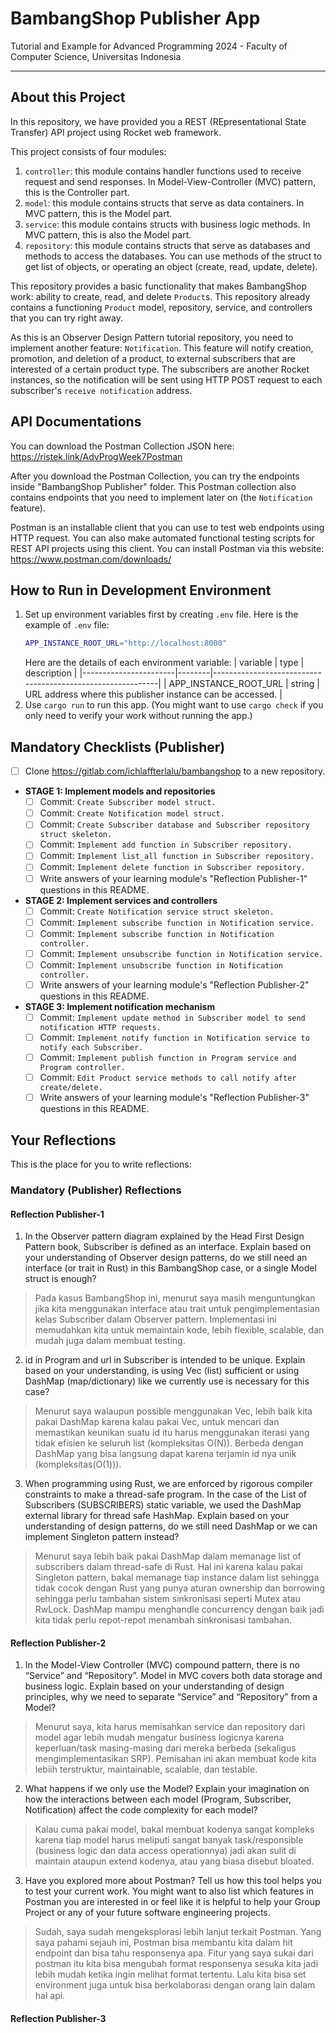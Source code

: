 # BambangShop Publisher App
Tutorial and Example for Advanced Programming 2024 - Faculty of Computer Science, Universitas Indonesia

---

## About this Project
In this repository, we have provided you a REST (REpresentational State Transfer) API project using Rocket web framework.

This project consists of four modules:
1.  `controller`: this module contains handler functions used to receive request and send responses.
    In Model-View-Controller (MVC) pattern, this is the Controller part.
2.  `model`: this module contains structs that serve as data containers.
    In MVC pattern, this is the Model part.
3.  `service`: this module contains structs with business logic methods.
    In MVC pattern, this is also the Model part.
4.  `repository`: this module contains structs that serve as databases and methods to access the databases.
    You can use methods of the struct to get list of objects, or operating an object (create, read, update, delete).

This repository provides a basic functionality that makes BambangShop work: ability to create, read, and delete `Product`s.
This repository already contains a functioning `Product` model, repository, service, and controllers that you can try right away.

As this is an Observer Design Pattern tutorial repository, you need to implement another feature: `Notification`.
This feature will notify creation, promotion, and deletion of a product, to external subscribers that are interested of a certain product type.
The subscribers are another Rocket instances, so the notification will be sent using HTTP POST request to each subscriber's `receive notification` address.

## API Documentations

You can download the Postman Collection JSON here: https://ristek.link/AdvProgWeek7Postman

After you download the Postman Collection, you can try the endpoints inside "BambangShop Publisher" folder.
This Postman collection also contains endpoints that you need to implement later on (the `Notification` feature).

Postman is an installable client that you can use to test web endpoints using HTTP request.
You can also make automated functional testing scripts for REST API projects using this client.
You can install Postman via this website: https://www.postman.com/downloads/

## How to Run in Development Environment
1.  Set up environment variables first by creating `.env` file.
    Here is the example of `.env` file:
    ```bash
    APP_INSTANCE_ROOT_URL="http://localhost:8000"
    ```
    Here are the details of each environment variable:
    | variable              | type   | description                                                |
    |-----------------------|--------|------------------------------------------------------------|
    | APP_INSTANCE_ROOT_URL | string | URL address where this publisher instance can be accessed. |
2.  Use `cargo run` to run this app.
    (You might want to use `cargo check` if you only need to verify your work without running the app.)

## Mandatory Checklists (Publisher)
-   [ ] Clone https://gitlab.com/ichlaffterlalu/bambangshop to a new repository.
-   **STAGE 1: Implement models and repositories**
    -   [ ] Commit: `Create Subscriber model struct.`
    -   [ ] Commit: `Create Notification model struct.`
    -   [ ] Commit: `Create Subscriber database and Subscriber repository struct skeleton.`
    -   [ ] Commit: `Implement add function in Subscriber repository.`
    -   [ ] Commit: `Implement list_all function in Subscriber repository.`
    -   [ ] Commit: `Implement delete function in Subscriber repository.`
    -   [ ] Write answers of your learning module's "Reflection Publisher-1" questions in this README.
-   **STAGE 2: Implement services and controllers**
    -   [ ] Commit: `Create Notification service struct skeleton.`
    -   [ ] Commit: `Implement subscribe function in Notification service.`
    -   [ ] Commit: `Implement subscribe function in Notification controller.`
    -   [ ] Commit: `Implement unsubscribe function in Notification service.`
    -   [ ] Commit: `Implement unsubscribe function in Notification controller.`
    -   [ ] Write answers of your learning module's "Reflection Publisher-2" questions in this README.
-   **STAGE 3: Implement notification mechanism**
    -   [ ] Commit: `Implement update method in Subscriber model to send notification HTTP requests.`
    -   [ ] Commit: `Implement notify function in Notification service to notify each Subscriber.`
    -   [ ] Commit: `Implement publish function in Program service and Program controller.`
    -   [ ] Commit: `Edit Product service methods to call notify after create/delete.`
    -   [ ] Write answers of your learning module's "Reflection Publisher-3" questions in this README.

## Your Reflections
This is the place for you to write reflections:

### Mandatory (Publisher) Reflections

#### Reflection Publisher-1
1. In the Observer pattern diagram explained by the Head First Design Pattern book, Subscriber is defined as an interface. Explain based on your understanding of Observer design patterns, do we still need an interface (or trait in Rust) in this BambangShop case, or a single Model struct is enough?
> Pada kasus BambangShop ini, menurut saya masih menguntungkan jika kita menggunakan interface atau trait untuk pengimplementasian kelas Subscriber dalam Observer pattern. Implementasi ini memudahkan kita untuk memaintain kode, lebih flexible, scalable, dan mudah juga dalam membuat testing.
2. id in Program and url in Subscriber is intended to be unique. Explain based on your understanding, is using Vec (list) sufficient or using DashMap (map/dictionary) like we currently use is necessary for this case?
> Menurut saya walaupun possible menggunakan Vec, lebih baik kita pakai DashMap karena kalau pakai Vec, untuk mencari dan memastikan keunikan suatu id itu harus menggunakan iterasi yang tidak efisien ke seluruh list (kompleksitas O(N)). Berbeda dengan DashMap yang bisa langsung dapat karena terjamin id nya unik (kompleksitas(O(1))).
3. When programming using Rust, we are enforced by rigorous compiler constraints to make a thread-safe program. In the case of the List of Subscribers (SUBSCRIBERS) static variable, we used the DashMap external library for thread safe HashMap. Explain based on your understanding of design patterns, do we still need DashMap or we can implement Singleton pattern instead?
> Menurut saya lebih baik pakai DashMap dalam memanage list of subscribers dalam thread-safe di Rust. Hal ini karena kalau pakai Singleton pattern, bakal memanage tiap instance dalam list sehingga tidak cocok dengan Rust yang punya aturan ownership dan borrowing sehingga perlu tambahan sistem sinkronisasi seperti Mutex atau RwLock. DashMap mampu menghandle concurrency dengan baik jadi kita tidak perlu repot-repot menambah sinkronisasi tambahan.

#### Reflection Publisher-2
1. In the Model-View Controller (MVC) compound pattern, there is no “Service” and “Repository”. Model in MVC covers both data storage and business logic. Explain based on your understanding of design principles, why we need to separate “Service” and “Repository” from a Model?
> Menurut saya, kita harus memisahkan service dan repository dari model agar lebih mudah mengatur business logicnya karena keperluan/task masing-masing dari mereka berbeda (sekaligus mengimplementasikan SRP). Pemisahan ini akan membuat kode kita lebiih terstruktur, maintainable, scalable, dan testable.
2. What happens if we only use the Model? Explain your imagination on how the interactions between each model (Program, Subscriber, Notification) affect the code complexity for each model?
> Kalau cuma pakai model, bakal membuat kodenya sangat kompleks karena tiap model harus meliputi sangat banyak task/responsible (business logic dan data access operationnya) jadi akan sulit di maintain ataupun extend kodenya, atau yang biasa disebut bloated.
3. Have you explored more about Postman? Tell us how this tool helps you to test your current work. You might want to also list which features in Postman you are interested in or feel like it is helpful to help your Group Project or any of your future software engineering projects.
> Sudah, saya sudah mengeksplorasi lebih lanjut terkait Postman. Yang saya pahami sejauh ini, Postman bisa membantu kita dalam hit endpoint dan bisa tahu responsenya apa. Fitur yang saya sukai dari postman itu kita bisa mengubah format responsenya sesuka kita jadi lebih mudah ketika ingin melihat format tertentu. Lalu kita bisa set environment juga untuk bisa berkolaborasi dengan orang lain dalam hal api.

#### Reflection Publisher-3
